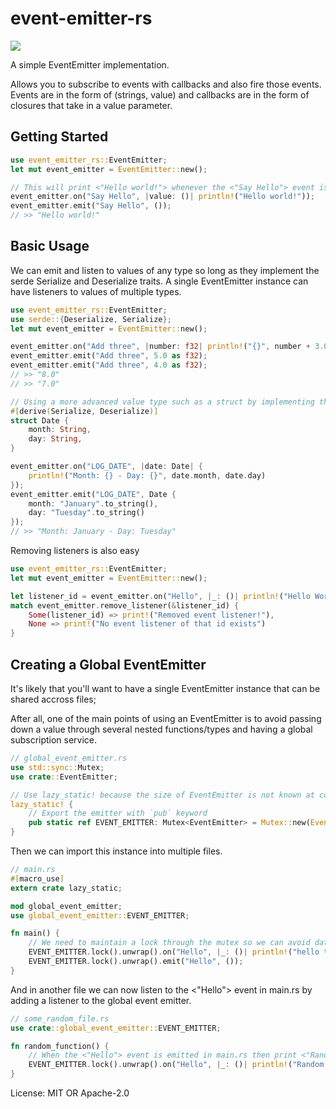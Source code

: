 # event-emitter-rs

[![](http://meritbadge.herokuapp.com/event-emitter-rs)](https://crates.io/crates/event-emitter-rs)

A simple EventEmitter implementation.

Allows you to subscribe to events with callbacks and also fire those events.
Events are in the form of (strings, value) and callbacks are in the form of closures that take in a value parameter.

## Getting Started

```rust
use event_emitter_rs::EventEmitter;
let mut event_emitter = EventEmitter::new();

// This will print <"Hello world!"> whenever the <"Say Hello"> event is emitted
event_emitter.on("Say Hello", |value: ()| println!("Hello world!"));
event_emitter.emit("Say Hello", ());
// >> "Hello world!"
```

## Basic Usage

We can emit and listen to values of any type so long as they implement the serde Serialize and Deserialize traits.
A single EventEmitter instance can have listeners to values of multiple types.

```rust
use event_emitter_rs::EventEmitter;
use serde::{Deserialize, Serialize};
let mut event_emitter = EventEmitter::new();

event_emitter.on("Add three", |number: f32| println!("{}", number + 3.0));
event_emitter.emit("Add three", 5.0 as f32);
event_emitter.emit("Add three", 4.0 as f32);
// >> "8.0"
// >> "7.0"

// Using a more advanced value type such as a struct by implementing the serde traits
#[derive(Serialize, Deserialize)]
struct Date {
    month: String,
    day: String,
}

event_emitter.on("LOG_DATE", |date: Date| {
    println!("Month: {} - Day: {}", date.month, date.day)
});
event_emitter.emit("LOG_DATE", Date {
    month: "January".to_string(),
    day: "Tuesday".to_string()
});
// >> "Month: January - Day: Tuesday"
```

Removing listeners is also easy

```rust
use event_emitter_rs::EventEmitter;
let mut event_emitter = EventEmitter::new();

let listener_id = event_emitter.on("Hello", |_: ()| println!("Hello World"));
match event_emitter.remove_listener(&listener_id) {
    Some(listener_id) => print!("Removed event listener!"),
    None => print!("No event listener of that id exists")
}
```
## Creating a Global EventEmitter

It's likely that you'll want to have a single EventEmitter instance that can be shared accross files;

After all, one of the main points of using an EventEmitter is to avoid passing down a value through several nested functions/types and having a global subscription service.

```rust
// global_event_emitter.rs
use std::sync::Mutex;
use crate::EventEmitter;

// Use lazy_static! because the size of EventEmitter is not known at compile time
lazy_static! {
    // Export the emitter with `pub` keyword
    pub static ref EVENT_EMITTER: Mutex<EventEmitter> = Mutex::new(EventEmitter::new());
}
```

Then we can import this instance into multiple files.

```rust
// main.rs
#[macro_use]
extern crate lazy_static;

mod global_event_emitter;
use global_event_emitter::EVENT_EMITTER;

fn main() {
    // We need to maintain a lock through the mutex so we can avoid data races
    EVENT_EMITTER.lock().unwrap().on("Hello", |_: ()| println!("hello there!"));
    EVENT_EMITTER.lock().unwrap().emit("Hello", ());
}
```

And in another file we can now listen to the <"Hello"> event in main.rs by adding a listener to the global event emitter.

```rust
// some_random_file.rs
use crate::global_event_emitter::EVENT_EMITTER;

fn random_function() {
    // When the <"Hello"> event is emitted in main.rs then print <"Random stuff!">
    EVENT_EMITTER.lock().unwrap().on("Hello", |_: ()| println!("Random stuff!"));
}
```

License: MIT OR Apache-2.0

